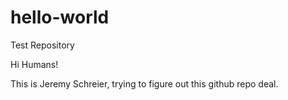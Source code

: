 # hello-world
Test Repository

Hi Humans!

This is Jeremy Schreier, trying to figure out this github repo deal. 
